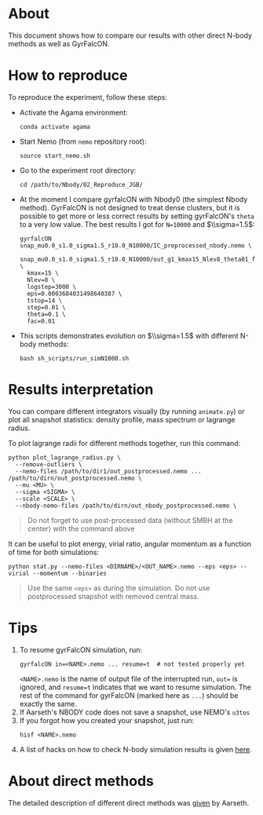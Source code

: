 # About

This document shows how to compare our results with other direct N-body methods as well as GyrFalcON.

# How to reproduce

To reproduce the experiment, follow these steps:

- Activate the Agama environment:

  ```shell
  conda activate agama
  ```

- Start Nemo (from `nemo` repository root):

  ```shell
  source start_nemo.sh
  ```

- Go to the experiment root directory:

  ```shell
  cd /path/to/Nbody/02_Reproduce_JGB/
  ```

- At the moment I compare gyrfalcON with Nbody0 (the simplest Nbody method). GyrFalcON is not designed to treat dense clusters, but it is possible to get more or less correct results by setting gyrFalcON's `theta` to a very low value. The best results I got for `N=10000` and $\\sigma=1.5$:

  ```shell
  gyrfalcON snap_mu0.0_s1.0_sigma1.5_r10.0_N10000/IC_preprocessed_nbody.nemo \
    snap_mu0.0_s1.0_sigma1.5_r10.0_N10000/out_g1_kmax15_Nlev8_theta01_fac001.nemo \
    kmax=15 \
    Nlev=8 \
    logstep=3000 \
    eps=0.0003684031498640387 \
    tstop=14 \
    step=0.01 \
    theta=0.1 \
    fac=0.01
  ```

- This scripts demonstrates evolution on $\\sigma=1.5$ with different N-body methods:

  ```shell
  bash sh_scripts/run_simN1000.sh
  ```

# Results interpretation

You can compare different integrators visually (by running `animate.py`) or plot all snapshot statistics: density profile, mass spectrum or lagrange radius.

To plot lagrange radii for different methods together, run this command:

```shell
python plot_lagrange_radius.py \
  --remove-outliers \
  --nemo-files /path/to/dir1/out_postprocessed.nemo ... /path/to/dirn/out_postprocessed.nemo \
  --mu <MU> \
  --sigma <SIGMA> \
  --scale <SCALE> \
  --nbody-nemo-files /path/to/dirn/out_nbody_postprocessed.nemo \
```

> Do not forget to use post-processed data (without SMBH at the center) with the command above

It can be useful to plot energy, virial ratio, angular momentum as a function of time for both simulations:

```shell
python stat.py --nemo-files <DIRNAME>/<OUT_NAME>.nemo --eps <eps> --virial --momentum --binaries
```

> Use the same `<eps>` as during the simulation. Do not use postprocessed snapshot with removed central mass.

# Tips

1. To resume gyrFalcON simulation, run:
   ```shell
   gyrfalcON in=<NAME>.nemo ... resume=t  # not tested properly yet
   ```
   `<NAME>.nemo` is the name of output file of the interrupted run, `out=` is ignored, and `resume=t` indicates that we want to resume simulation. The rest of the command for gyrFalcON (marked here as `...`) should be exactly the same.
1. If Aarseth's NBODY code does not save a snapshot, use NEMO's `u3tos`
1. If you forgot how you created your snapshot, just run:
   ```shell
   hisf <NAME>.nemo
   ```
1. A list of hacks on how to check N-body simulation results is given [here](https://arxiv.org/pdf/1105.1082).

# About direct methods

The detailed description of different direct methods was [given](https://www.jstor.org/stable/10.1086/316455) by Aarseth.

